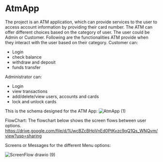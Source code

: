 # AtmApp

The project is an ATM application, which can provide services to the user to access account information by providing their card number. The ATM can offer different choices based on the category of user. The user could be Admin or Customer. Following are the functionalities ATM provide when they interact with the user based on their category.
Customer can:
- Login
- check balance
- withdraw and deposit
- funds transfer

Administrator can:
- Login
- view transactions
- add/delete/view users, accounts and cards
- lock and unlock cards

This is the schema designed for the ATM App:
![AtmApp (1)](https://github.com/asurelaba/AtmApp/assets/130489863/5e6a43a3-9d3b-4ec9-b955-b2c6d13369b7)

FlowChart:
The flowchart below shows the screen flows between user options. 
https://drive.google.com/file/d/1UwcBZcBHpVnEd0PtKvzc9qQ1Qs_WNQvm/view?usp=sharing


Screens or Messages for the different Menu options:

![ScreenFlow drawio (9)](https://github.com/asurelaba/AtmApp/assets/130489863/a41e93f7-e6b9-47a5-bd6a-9dc8003d52ec)


